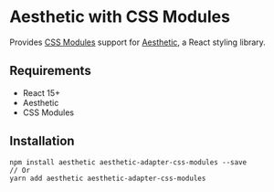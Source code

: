 # Aesthetic with CSS Modules

Provides [CSS Modules](https://github.com/css-modules/css-modules) support for
[Aesthetic](https://github.com/milesj/aesthetic), a React styling library.

## Requirements

* React 15+
* Aesthetic
* CSS Modules

## Installation

```
npm install aesthetic aesthetic-adapter-css-modules --save
// Or
yarn add aesthetic aesthetic-adapter-css-modules
```
